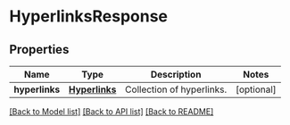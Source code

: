 # HyperlinksResponse

## Properties
Name | Type | Description | Notes
------------ | ------------- | ------------- | -------------
**hyperlinks** | [**Hyperlinks**](Hyperlinks.md) | Collection of hyperlinks. | [optional] 

[[Back to Model list]](../README.md#documentation-for-models) [[Back to API list]](../README.md#documentation-for-api-endpoints) [[Back to README]](../README.md)


